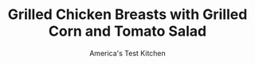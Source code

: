 ---
layout: ../../layouts/MarkdownPostLayout.astro
title: Grilled Chicken Breasts with Grilled Corn and Tomato Salad
author: America's Test Kitchen
pubDate: 2023-03-15
description: "A simple corn and tomato salad adds a fresh summer taste to grilled chicken breasts."
image_url: https://res.cloudinary.com/hksqkdlah/image/upload/ar_1:1,c_fill,dpr_2.0,f_auto,fl_lossy.progressive.strip_profile,g_faces:auto,q_auto:low,w_344/5033_sfs-qdr07-cvr-4c-grilledchicken-316949
tags: ["Main Courses","Chicken","Grilling & Barbecue","Salads","30-Minute Suppers"]
calories: 1525
protein: 34
carbohydrates: 16
fats: 
fiber: 1
ingredients: ["2 ears, corn","2 teaspoons, olive oil plus 1/4 cup additional","2 tablespoons, lemon juice","2 cloves, garlic, minced","3 tablespoons, chopped fresh basil","1 tablespoon, Dijon mustard","1 tablespoon, honey","4 , boneless, skinless chicken breasts (about 5 ounces each), trimmed","1 , ripe beefsteak tomato, diced"]
serves: 4
time: ""
instructions: ["Wrap corn in microwave-safe plastic wrap and microwave on high power until slightly softened, about 3 minutes, turning corn over halfway through cooking. Cool slightly and remove plastic wrap. Brush with 2 teaspoons oil and season with salt and pepper.","Whisk lemon juice, garlic, basil, and remaining 1/4 cup oil together in small bowl and season with salt and pepper. Transfer 2 tablespoons dressing to medium bowl and whisk in mustard and honey. Pat chicken dry, season with salt and pepper, and toss in honey-mustard mixture to coat.","Grill corn and chicken over hot fire. Grill chicken until cooked through, about 3 minutes per side, transfer to platter, and cover with foil. Grill corn until soft and lightly charred, 5 to 6 minutes. Remove from grill, cool slightly, and cut kernels from cob. Combine corn, tomatoes, and remaining dressing (without honey and mustard) in medium bowl and season with salt and pepper. Serve corn salad with chicken."]
nutrition: ["712 mg Potassium","363 mg Phosphorus","20 mg Calcium","1 mg Iron","66 mg Magnesium","116 mg Sodium","1 mg Zinc","20 g Fat","14 mg Niacin (B3)","12 g Monounsaturated","2 g Polyunsaturated","11 mg Vitamin C","103 mg Cholesterol","3 g Saturated","1 g Fiber","42 µg Folate (food)","8 g Sugars","20 µg Vitamin K","186 g Water","16 g Carbs","42 µg Folate equivalent (total)","34 g Protein","3 mg Vitamin E","1 mg Vitamin B6","32 µg Vitamin A","381 kcal Energy","4 g Sugars, added","1525 calories"]
notes: "For this dish, buy chicken breasts that are about 1/2 inch thick."
---